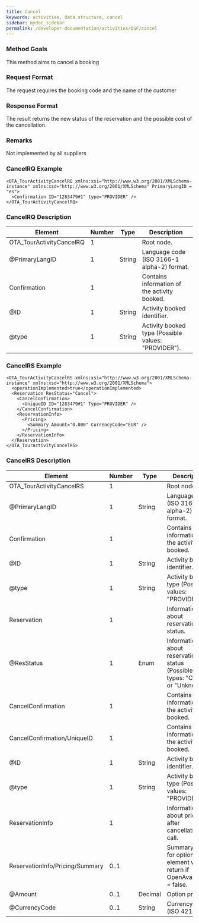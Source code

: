 ```yaml
---
title: Cancel
keywords: activities, data structure, cancel
sidebar: mydoc_sidebar
permalink: /developer-documentation/activities/DSF/cancel
---
```




### Method Goals


This method aims to cancel a booking



### Request Format


The request requires the booking code and the name of the customer



### Response Format


The result returns the new status of the reservation and the possible
cost of the cancellation.



### Remarks


Not implemented by all suppliers



### CancelRQ Example




    <OTA_TourActivityCancelRQ xmlns:xsi="http://www.w3.org/2001/XMLSchema-instance" xmlns:xsd="http://www.w3.org/2001/XMLSchema" PrimaryLangID = "es">
      <Confirmation ID="1283479#1" type="PROVIDER" />
    </OTA_TourActivityCancelRQ>



### CancelRQ Description




| **Element**					| **Number**	| **Type**	| **Description**			|
| --------------------------------------------- | ------------- | ------------- | ------------------------------------- |
| OTA_TourActivityCancelRQ			| 1             |		| Root node.				|
| @PrimaryLangID      				| 1      	| String	| Language code (ISO 3166-1 alpha-2) format. |
| Confirmation        				| 1             |		| Contains information of the activity booked. |
| @ID                 				| 1      	| String 	| Activity booked identifier.		|
| @type               				| 1      	| String 	| Activity booked type (Possible values: "PROVIDER"). |



### CancelRS Example




    <OTA_TourActivityCancelRS xmlns:xsi="http://www.w3.org/2001/XMLSchema-instance" xmlns:xsd="http://www.w3.org/2001/XMLSchema">
      <operationImplemented>true</operationImplemented>
      <Reservation ResStatus="Cancel">
        <CancelConfirmation>
          <UniqueID ID="1283479#1" Type="PROVIDER" />
        </CancelConfirmation>
        <ReservationInfo>
          <Pricing>
            <Summary Amount="0.000" CurrencyCode="EUR" />
          </Pricing>
        </ReservationInfo>
      </Reservation>
    </OTA_TourActivityCancelRS>



### CancelRS Description




| **Element**				| **Number**	| **Type**	| **Description**				|
| ------------------------------------- | ------------- | ------------- | --------------------------------------------- |
| OTA_TourActivityCancelRS		| 1           	|		| Root node.					|
| @PrimaryLangID    			| 1    		| String	| Language code (ISO 3166-1 alpha-2) format.	|
| Confirmation      			| 1           	|		| Contains information of the activity booked.	|
| @ID               			| 1    		| String	| Activity booked identifier.			|
| @type             			| 1    		| String	| Activity booked type (Possible values: "PROVIDER").|
| Reservation       			| 1           	|		| Information about reservation status.		|
| @ResStatus        			| 1    		| Enum  	| Information about reservation status (Possibles types: "Cancel" or "Unknow"). |
| CancelConfirmation			| 1           	|		| Contains information of the activity booked.	|
| CancelConfirmation/UniqueID		| 1           	|		| Contains information of the activity booked.	|
| @ID               			| 1    		| String	| Activity booked identifier.			|
| @type             			| 1    		| String	| Activity booked type (Possible values: "PROVIDER").|
| ReservationInfo   			| 1           	|		| Information about price after cancellation call. |
| ReservationInfo/Pricing/Summary	| 0..1        	|		| Summary price for option, this element we return if OpenAvailability = false. |
| @Amount           			| 0..1 		| Decimal	| Option price. 				|
| @CurrencyCode     			| 0..1 		| String 	|Currency code (ISO 4217).			|


